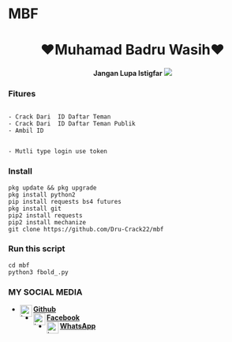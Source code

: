 # MBF
<h1 align="center">
    ❤Muhamad Badru Wasih❤
</h1>
<h4 align="center">
  Jangan Lupa Istigfar

<img src="https://github.com/Dru-Crack22/CrackOld/blob/main/Screenshot_20210530_232718.jpg" />



### Fitures
```

- Crack Dari  ID Daftar Teman
- Crack Dari  ID Daftar Teman Publik
- Ambil ID


- Mutli type login use token

```
### Install
```
pkg update && pkg upgrade
pkg install python2
pip install requests bs4 futures
pkg install git
pip2 install requests
pip2 install mechanize
git clone https://github.com/Dru-Crack22/mbf
```
### Run this script
```
cd mbf
python3 fbold_.py
```
### MY SOCIAL MEDIA
* [<img alt="badru Github" align="left" width="24px" src="https://cdn.jsdelivr.net/npm/simple-icons@v3/icons/github.svg" /> <b>Github</b>](https://github.com/Dru-Crack22)<br />
* [<img alt="badru Facebook" align="left" width="24px" src="https://cdn.jsdelivr.net/npm/simple-icons@v3/icons/facebook.svg" /> <b>Facebook</b>](https://www.facebook.com/Bang.badru23)<br />
* [<img alt="badru Whatsapp" align="left" width="24px" src="https://cdn.jsdelivr.net/npm/simple-icons@v3/icons/whatsapp.svg" /> <b>WhatsApp</b>](https://wa.me/628811403654?text=Asalamualaikum+Ganteng)<br />
